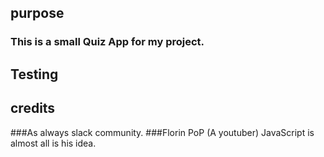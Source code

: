 ## purpose
### This is a small Quiz App for my project.

## Testing 

## credits
###As always slack community.
###Florin PoP (A youtuber) JavaScript is almost all is his idea.

